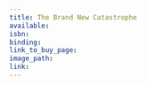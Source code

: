```yaml
---
title: The Brand New Catastrophe
available:
isbn:
binding:
link_to_buy_page:
image_path:
link:
---
```

